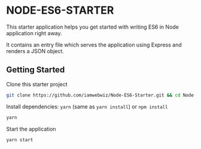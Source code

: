 # NODE-ES6-STARTER

This starter application helps you get started with writing ES6 in Node application right away.

It contains an entry file which serves the application using Express and renders a JSON object.

## Getting Started

Clone this starter project

```bash
git clone https://github.com/iamwebwiz/Node-ES6-Starter.git && cd Node-ES6-Starter
```

Install dependencies: `yarn` (same as `yarn install`) or `npm install`

```bash
yarn
```

Start the application

```bash
yarn start
```
